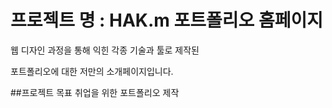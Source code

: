 # 프로젝트 명 : HAK.m 포트폴리오 홈페이지
웹 디자인 과정을 통해 익힌 각종 기술과 툴로 제작된

포트폴리오에 대한 저만의 소개페이지입니다.

##프로젝트 목표
취업을 위한 포트폴리오 제작
